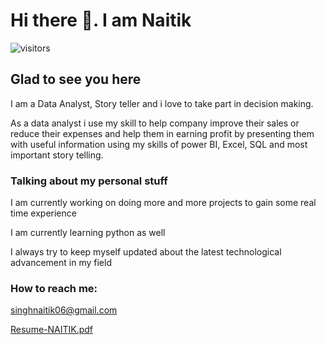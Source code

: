 # Hi there 👋. I am Naitik
![visitors](https://www.linkedin.com/in/naitik-singh-57a42018b/)

## Glad to see you here

I am a Data Analyst, Story teller and i love to take part in decision making.


As a data analyst i use my skill to help company improve their sales or reduce their expenses and help them in earning profit by presenting them with useful information using my skills of power BI, Excel, SQL and most important story telling.
 
### Talking about my personal stuff
 I am currently working on doing more and more projects to gain some real time experience
 
 I am currently learning python as well
 
 I always try to keep myself updated about the latest technological advancement in my field
 
 ### How to reach me:
 singhnaitik06@gmail.com
 
[Resume-NAITIK.pdf](https://github.com/naitik123GO/naitik123GO/files/11012160/Resume-NAITIK.pdf)

 
